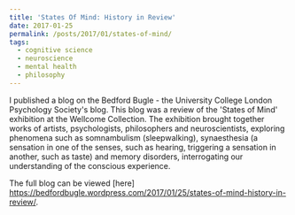 ```yaml
---
title: 'States Of Mind: History in Review'
date: 2017-01-25
permalink: /posts/2017/01/states-of-mind/
tags:
  - cognitive science
  - neuroscience
  - mental health
  - philosophy
---
```


I published a blog on the Bedford Bugle - the University College London Psychology Society's blog. This blog was a review of the 'States of Mind' exhibition at the Wellcome Collection. The exhibition brought together works of artists, psychologists, philosophers and neuroscientists, exploring phenomena such as somnambulism (sleepwalking), synaesthesia (a sensation in one of the senses, such as hearing, triggering a sensation in another, such as taste) and memory disorders, interrogating our understanding of the conscious experience.

The full blog can be viewed [here] https://bedfordbugle.wordpress.com/2017/01/25/states-of-mind-history-in-review/. 


